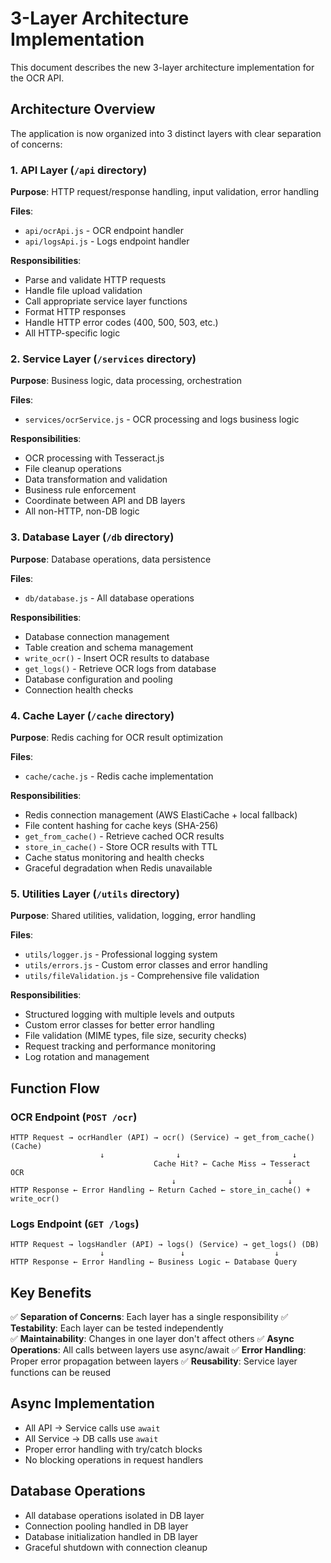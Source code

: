 # 3-Layer Architecture Implementation

This document describes the new 3-layer architecture implementation for the OCR API.

## Architecture Overview

The application is now organized into 3 distinct layers with clear separation of concerns:

### 1. API Layer (`/api` directory)
**Purpose**: HTTP request/response handling, input validation, error handling

**Files**:
- `api/ocrApi.js` - OCR endpoint handler
- `api/logsApi.js` - Logs endpoint handler  

**Responsibilities**:
- Parse and validate HTTP requests
- Handle file upload validation
- Call appropriate service layer functions
- Format HTTP responses
- Handle HTTP error codes (400, 500, 503, etc.)
- All HTTP-specific logic

### 2. Service Layer (`/services` directory)  
**Purpose**: Business logic, data processing, orchestration

**Files**:
- `services/ocrService.js` - OCR processing and logs business logic

**Responsibilities**:
- OCR processing with Tesseract.js
- File cleanup operations
- Data transformation and validation
- Business rule enforcement
- Coordinate between API and DB layers
- All non-HTTP, non-DB logic

### 3. Database Layer (`/db` directory)
**Purpose**: Database operations, data persistence

**Files**:
- `db/database.js` - All database operations

**Responsibilities**:
- Database connection management
- Table creation and schema management
- `write_ocr()` - Insert OCR results to database
- `get_logs()` - Retrieve OCR logs from database  
- Database configuration and pooling
- Connection health checks

### 4. Cache Layer (`/cache` directory)
**Purpose**: Redis caching for OCR result optimization

**Files**:
- `cache/cache.js` - Redis cache implementation

**Responsibilities**:
- Redis connection management (AWS ElastiCache + local fallback)
- File content hashing for cache keys (SHA-256)
- `get_from_cache()` - Retrieve cached OCR results
- `store_in_cache()` - Store OCR results with TTL
- Cache status monitoring and health checks
- Graceful degradation when Redis unavailable

### 5. Utilities Layer (`/utils` directory)
**Purpose**: Shared utilities, validation, logging, error handling

**Files**:
- `utils/logger.js` - Professional logging system
- `utils/errors.js` - Custom error classes and error handling
- `utils/fileValidation.js` - Comprehensive file validation

**Responsibilities**:
- Structured logging with multiple levels and outputs
- Custom error classes for better error handling
- File validation (MIME types, file size, security checks)
- Request tracking and performance monitoring
- Log rotation and management

## Function Flow

### OCR Endpoint (`POST /ocr`)
```
HTTP Request → ocrHandler (API) → ocr() (Service) → get_from_cache() (Cache)
                    ↓                ↓                         ↓
                                Cache Hit? ← Cache Miss → Tesseract OCR
                                    ↓                         ↓
HTTP Response ← Error Handling ← Return Cached ← store_in_cache() + write_ocr()
```

### Logs Endpoint (`GET /logs`)  
```
HTTP Request → logsHandler (API) → logs() (Service) → get_logs() (DB)
                    ↓                 ↓                    ↓
HTTP Response ← Error Handling ← Business Logic ← Database Query
```

## Key Benefits

✅ **Separation of Concerns**: Each layer has a single responsibility
✅ **Testability**: Each layer can be tested independently  
✅ **Maintainability**: Changes in one layer don't affect others
✅ **Async Operations**: All calls between layers use async/await
✅ **Error Handling**: Proper error propagation between layers
✅ **Reusability**: Service layer functions can be reused

## Async Implementation

- All API → Service calls use `await`
- All Service → DB calls use `await`  
- Proper error handling with try/catch blocks
- No blocking operations in request handlers

## Database Operations

- All database operations isolated in DB layer
- Connection pooling handled in DB layer
- Database initialization handled in DB layer
- Graceful shutdown with connection cleanup
